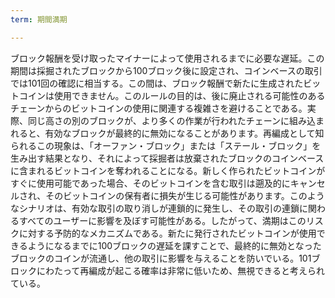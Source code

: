 ```yaml
---
term: 期間満期

---
```

ブロック報酬を受け取ったマイナーによって使用されるまでに必要な遅延。この期間は採掘されたブロックから100ブロック後に設定され、コインベースの取引では101回の確認に相当する。この間は、ブロック報酬で新たに生成されたビットコインは使用できません。このルールの目的は、後に廃止される可能性のあるチェーンからのビットコインの使用に関連する複雑さを避けることである。実際、同じ高さの別のブロックが、より多くの作業が行われたチェーンに組み込まれると、有効なブロックが最終的に無効になることがあります。再編成として知られるこの現象は、「オーファン・ブロック」または「ステール・ブロック」を生み出す結果となり、それによって採掘者は放棄されたブロックのコインベースに含まれるビットコインを奪われることになる。新しく作られたビットコインがすぐに使用可能であった場合、そのビットコインを含む取引は遡及的にキャンセルされ、そのビットコインの保有者に損失が生じる可能性があります。このようなシナリオは、有効な取引の取り消しが連鎖的に発生し、その取引の連鎖に関わるすべてのユーザーに影響を及ぼす可能性がある。したがって、満期はこのリスクに対する予防的なメカニズムである。新たに発行されたビットコインが使用できるようになるまでに100ブロックの遅延を課すことで、最終的に無効となったブロックのコインが流通し、他の取引に影響を与えることを防いでいる。101ブロックにわたって再編成が起こる確率は非常に低いため、無視できると考えられている。
